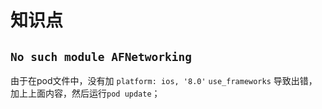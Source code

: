 #  知识点
## `No such module AFNetworking`
由于在pod文件中，没有加
`platform: ios, '8.0'`
`use_frameworks`
导致出错，加上上面内容，然后运行`pod update`；

